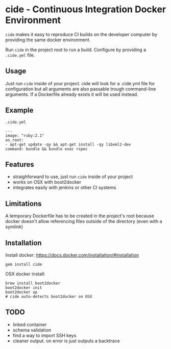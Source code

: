 cide - Continuous Integration Docker Environment
================================================

`cide` makes it easy to reproduce CI builds on the developer computer by
providing the same docker environment.

Run `cide` in the project root to run a build. Configure by providing a
`.cide.yml` file.

Usage
-----

Just run `cide` inside of your project. cide will look for a .cide.yml file
for configuration but all arguments are also passable trough command-line
arguments. If a Dockerfile already exists it will be used instead.

Example
-------

`.cide.yml`
```
---
image: "ruby:2.1"
as_root:
- apt-get update -qy && apt-get install -qy libxml2-dev
command: bundle && bundle exec rspec
```

Features
--------

* straighforward to use, just run `cide` inside of your project
* works on OSX with boot2docker
* integrates easily with jenkins or other CI systems

Limitations
-----------

A temporary Dockerfile has to be created in the project's root because docker
doesn't allow referencing files outside of the directory (even with a symlink)

Installation
------------

Install docker: https://docs.docker.com/installation/#installation

```
gem install cide
```

OSX docker install:
```
brew install boot2docker
boot2docker init
boot2docker up
# cide auto-detects boot2docker on OSX
```

TODO
----

* linked container
* schema validation
* find a way to import SSH keys
* cleaner output. on error is just outputs a backtrace

